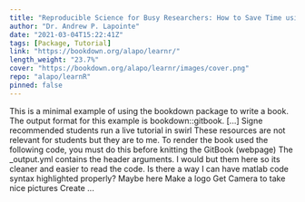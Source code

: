 ```yaml
---
title: "Reproducible Science for Busy Researchers: How to Save Time using Literate Programming"
author: "Dr. Andrew P. Lapointe"
date: "2021-03-04T15:22:41Z"
tags: [Package, Tutorial]
link: "https://bookdown.org/alapo/learnr/"
length_weight: "23.7%"
cover: "https://bookdown.org/alapo/learnr/images/cover.png"
repo: "alapo/learnR"
pinned: false
---
```


This is a minimal example of using the bookdown package to write a book. The output format for this example is bookdown::gitbook. [...] Signe recommended students run a live tutorial in swirl These resources are not relevant for students but they are to me. To render the book used the following code, you must do this before knitting the GitBook (webpage) The _output.yml contains the header arguments. I would but them here so its cleaner and easier to read the code. Is there a way I can have matlab code syntax highlighted properly? Maybe here Make a logo Get Camera to take nice pictures Create  ...
